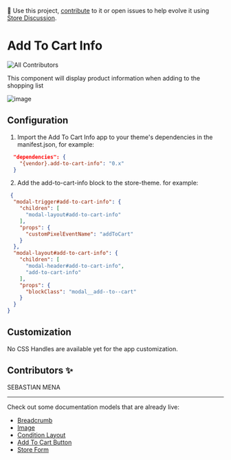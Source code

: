 📢 Use this project, [contribute](https://github.com/{OrganizationName}/{AppName}) to it or open issues to help evolve it using [Store Discussion](https://github.com/vtex-apps/store-discussion).

# Add To Cart Info

![All Contributors](https://img.shields.io/badge/all_contributors-1-green.svg?style=flat-square)


This component will display product information when adding to the shopping list


<img  alt="image" src="https://res.cloudinary.com/dafsjo7al/image/upload/v1677036452/add_ntgtfb.png">

## Configuration 

1. Import the Add To Cart Info app to your theme's dependencies in the manifest.json, for example:
```json
  "dependencies": {
    "{vendor}.add-to-cart-info": "0.x"
  }
 ```
 
 2. Add the add-to-cart-info block to the store-theme. for example:
```json
 {
  "modal-trigger#add-to-cart-info": {
    "children": [
      "modal-layout#add-to-cart-info"
    ],
    "props": {
      "customPixelEventName": "addToCart"
    }
  },
  "modal-layout#add-to-cart-info": {
    "children": [
      "modal-header#add-to-cart-info",
      "add-to-cart-info"
    ],
    "props": {
      "blockClass": "modal__add--to--cart"
    }
  }
}
   ```
 
## Customization

No CSS Handles are available yet for the app customization.

<!-- DOCS-IGNORE:start -->

## Contributors ✨

SEBASTIAN MENA
<!-- DOCS-IGNORE:end -->

---- 

Check out some documentation models that are already live: 
- [Breadcrumb](https://github.com/vtex-apps/breadcrumb)
- [Image](https://vtex.io/docs/components/general/vtex.store-components/image)
- [Condition Layout](https://vtex.io/docs/components/all/vtex.condition-layout@1.1.6/)
- [Add To Cart Button](https://vtex.io/docs/components/content-blocks/vtex.add-to-cart-button@0.9.0/)
- [Store Form](https://vtex.io/docs/components/all/vtex.store-form@0.3.4/)
